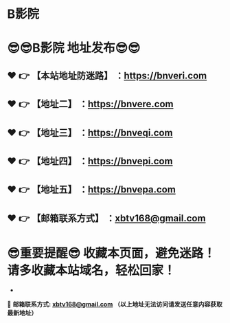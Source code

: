 # B影院
:sunglasses::sunglasses:B影院 地址发布:sunglasses::sunglasses:
==
:heart: :point_right: 【本站地址防迷路】 ：https://bnveri.com
------
:heart: :point_right: 【地址二】 ：https://bnvere.com
------
:heart: :point_right: 【地址三】 ：https://bnveqi.com
------
:heart: :point_right: 【地址四】 ：https://bnvepi.com
------
:heart: :point_right: 【地址五】 ：https://bnvepa.com
------
:heart: :point_right: 【邮箱联系方式】 ：xbtv168@gmail.com
------
:sunglasses:重要提醒:sunglasses: 收藏本页面，避免迷路！请多收藏本站域名，轻松回家！
==

-

:e-mail: __邮箱联系方式: xbtv168@gmail.com （以上地址无法访问请发送任意内容获取最新地址）__

